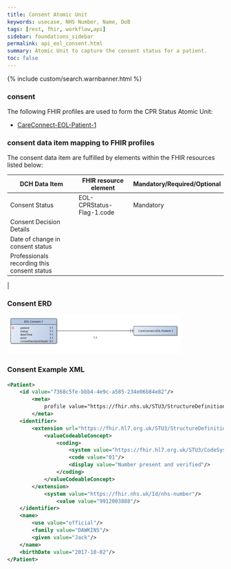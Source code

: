 ```yaml
---
title: Consent Atomic Unit
keywords: usecase, NHS Number, Name, DoB
tags: [rest, fhir, workflow,api]
sidebar: foundations_sidebar
permalink: api_eol_consent.html
summary: Atomic Unit to capture the consent status for a patient.
toc: false
---
```

{% include custom/search.warnbanner.html %}

### consent ###


The following FHIR profiles are used to form the CPR Status Atomic Unit:

- [CareConnect-EOL-Patient-1](https://fhir.nhs.uk/STU3/StructureDefinition/CareConnect-EOL-Patient-1.xml)

### consent data item mapping to FHIR profiles ###

The consent data item are fulfilled by elements within the FHIR resources listed below:

| DCH Data Item                       | FHIR resource element                                                   | Mandatory/Required/Optional |
|-------------------------------------|-------------------------------------------------------------------------|-----------------------------|
| Consent Status        		       | EOL-CPRStatus-Flag-1.code           | Mandatory                   |
| Consent Decision Details |
| Date of change in consent status	|
| Professionals recording this consent status	|
| 

### Consent ERD ###

<img src="images/erd/erd-consent.svg" style="width:80%;max-width: 80%;">

### Consent Example XML ###

```xml
<Patient>
	<id value="7368c5fe-bbb4-4e9c-a585-234e06b84e82"/>
		<meta>
			profile value="https://fhir.nhs.uk/STU3/StructureDefinition/CareConnect-EOL-Patient-1"/>
		</meta>
	<identifier>
		<extension url="https://fhir.hl7.org.uk/STU3/StructureDefinition/Extension-CareConnect-NHSNumberVerificationStatus-1">
			<valueCodeableConcept>
				<coding>
					<system value="https://fhir.hl7.org.uk/STU3/CodeSystem/CareConnect-NHSNumberVerificationStatus-1"/>
					<code value="01"/>
					<display value="Number present and verified"/>
				</coding>
			</valueCodeableConcept>
		</extension>
			<system value="https://fhir.nhs.uk/Id/nhs-number"/>
				<value value="9912003888"/>
	</identifier>				
	<name>
		<use value="official"/>
		<family value="DAWKINS"/>
		<given value="Jack"/>
	</name>
	<birthDate value="2017-10-02"/>				
</Patient>
```



